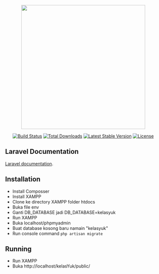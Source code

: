 <p align="center"><a href="https://laravel.com" target="_blank"><img src="https://raw.githubusercontent.com/laravel/art/master/logo-lockup/5%20SVG/2%20CMYK/1%20Full%20Color/laravel-logolockup-cmyk-red.svg" width="400"></a></p>

<p align="center">
<a href="https://travis-ci.org/laravel/framework"><img src="https://travis-ci.org/laravel/framework.svg" alt="Build Status"></a>
<a href="https://packagist.org/packages/laravel/framework"><img src="https://img.shields.io/packagist/dt/laravel/framework" alt="Total Downloads"></a>
<a href="https://packagist.org/packages/laravel/framework"><img src="https://img.shields.io/packagist/v/laravel/framework" alt="Latest Stable Version"></a>
<a href="https://packagist.org/packages/laravel/framework"><img src="https://img.shields.io/packagist/l/laravel/framework" alt="License"></a>
</p>

## Laravel Documentation

[Laravel documentation](https://laravel.com/docs).


## Installation

- Install Composser
- Install XAMPP
- Clone ke directory XAMPP folder htdocs
- Buka file env
- Ganti DB_DATABASE jadi DB_DATABASE=kelasyuk
- Run XAMPP
- Buka localhost/phpmyadmin
- Buat database kosong baru namain "kelasyuk"
- Run console command `php artisan migrate`


## Running
- Run XAMPP
- Buka http://localhost/kelasYuk/public/


